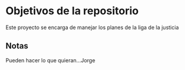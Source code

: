 # Objetivos de la repositorio

Este proyecto se encarga de manejar los planes de la liga de la justicia


## Notas
Pueden hacer lo que quieran...Jorge
